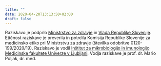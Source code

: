 ```yaml
---
title: ""
date: 2020-04-20T13:13:50+02:00
draft: false
---
```


Raziskavo je podprlo [Ministrstvo za zdravje](https://www.gov.si/drzavni-organi/ministrstva/ministrstvo-za-zdravje/) in [Vlada Republike Slovenije](https://www.gov.si/drzavni-organi/vlada/). Etičnost raziskave je preverila in potrdila Komisija Republike Slovenije za medicinsko etiko pri Ministrstvu za zdravje (številka odobritve 0120-199/2020/19).
Raziskavo je vodil [Inštitut za mikrobiologijo in imunologijo Medicinske fakultete Univerze v Ljubljani](http://www.imi.si).
Vodja raziskave je prof. dr. Mario Poljak, dr. med.